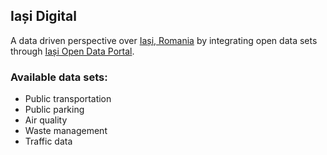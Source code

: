 ## Iași Digital
A data driven perspective over [Iași, Romania][1] by integrating open data sets through [Iași Open Data Portal][2].

### Available data sets:
* Public transportation
* Public parking
* Air quality
* Waste management
* Traffic data

[1]: <https://en.wikipedia.org/wiki/Ia%C8%99i> "Iași, Romania"
[2]: <https://iasi.oras.digital> "Iași Open Data Portal"